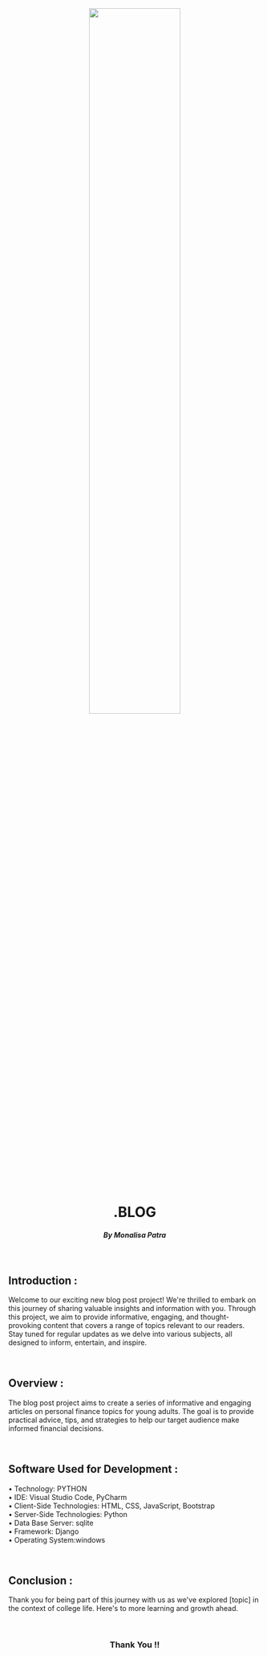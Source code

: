 <div align="center">
<img width="60%" src="https://github.com/Saswat-Kumar-Pradhan/.BLOG/assets/127642809/07dc22b7-9996-4184-9052-1ba64ed5178e"></img>
<h1>.BLOG</h1>
<h5>By Monalisa Patra</h5>
</div>
<br>
  <h2>Introduction :</h2>
<p>Welcome to our exciting new blog post project! We're thrilled to embark on this journey of sharing valuable insights and information with you. Through this project, we aim to provide informative, engaging, and thought-provoking content that covers a range of topics relevant to our readers. Stay tuned for regular updates as we delve into various subjects, all designed to inform, entertain, and inspire.</p><br>
<h2>Overview :</h2>
<p>The blog post project aims to create a series of informative and engaging articles on personal finance topics for young adults. The goal is to provide practical advice, tips, and strategies to help our target audience make informed financial decisions.</p><br>
<h2>Software Used for Development :</h2>
<p>
  •	Technology: PYTHON<br>
  •	IDE: Visual Studio Code, PyCharm<br>
  •	Client-Side Technologies: HTML, CSS, JavaScript, Bootstrap<br>
  •	Server-Side Technologies: Python<br>
  •	Data Base Server: sqlite<br>
  •	Framework: Django<br>
  •	Operating System:windows 
</p><br>
<!-- <img width="49%" src="https://github.com/Saswat-Kumar-Pradhan/ASIDE-SIMILAR-GAME/assets/127642809/04b7beea-e82e-43db-b44c-10f16135bd68"></img> -->
<h2>Conclusion :</h2>
<p>Thank you for being part of this journey with us as we've explored [topic] in the context of college life. Here's to more learning and growth ahead.</p>
<br>
<h3 align="center">Thank You !!</h3>




